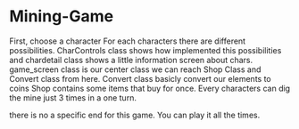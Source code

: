 # Mining-Game

First, choose a character
For each characters there are different possibilities. 
CharControls class shows how implemented this possibilities and chardetail class shows a little information screen about chars.
game_screen class is our center class we can reach Shop Class and Convert class from here.
Convert class basicly convert our elements to coins
Shop contains some items that buy for once.
Every characters can dig the mine just 3 times in a one turn.

there is no a specific end for this game. You can play it all the times.
